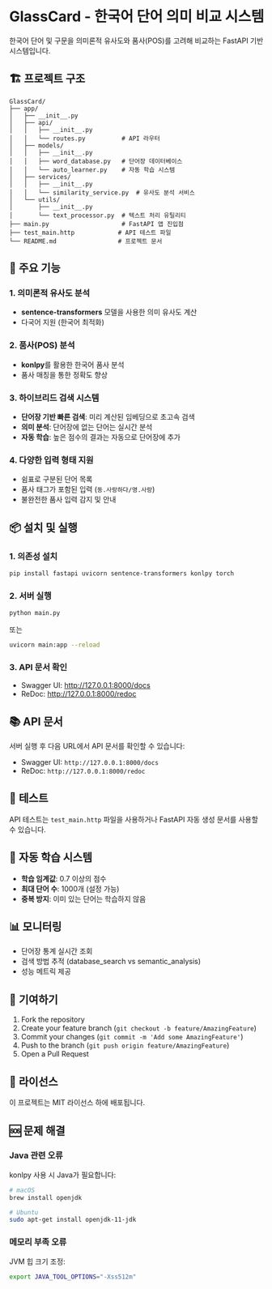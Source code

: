 # GlassCard - 한국어 단어 의미 비교 시스템

한국어 단어 및 구문을 의미론적 유사도와 품사(POS)를 고려해 비교하는 FastAPI 기반 시스템입니다.

## 🏗️ 프로젝트 구조

```
GlassCard/
├── app/
│   ├── __init__.py
│   ├── api/
│   │   ├── __init__.py
│   │   └── routes.py          # API 라우터
│   ├── models/
│   │   ├── __init__.py
│   │   ├── word_database.py   # 단어장 데이터베이스
│   │   └── auto_learner.py    # 자동 학습 시스템
│   ├── services/
│   │   ├── __init__.py
│   │   └── similarity_service.py  # 유사도 분석 서비스
│   └── utils/
│       ├── __init__.py
│       └── text_processor.py  # 텍스트 처리 유틸리티
├── main.py                    # FastAPI 앱 진입점
├── test_main.http            # API 테스트 파일
└── README.md                 # 프로젝트 문서
```

## 🚀 주요 기능

### 1. 의미론적 유사도 분석
- **sentence-transformers** 모델을 사용한 의미 유사도 계산
- 다국어 지원 (한국어 최적화)

### 2. 품사(POS) 분석
- **konlpy**를 활용한 한국어 품사 분석
- 품사 매칭을 통한 정확도 향상

### 3. 하이브리드 검색 시스템
- **단어장 기반 빠른 검색**: 미리 계산된 임베딩으로 초고속 검색
- **의미 분석**: 단어장에 없는 단어는 실시간 분석
- **자동 학습**: 높은 점수의 결과는 자동으로 단어장에 추가

### 4. 다양한 입력 형태 지원
- 쉼표로 구분된 단어 목록
- 품사 태그가 포함된 입력 (`동.사랑하다/명.사랑`)
- 불완전한 품사 입력 감지 및 안내

## 📦 설치 및 실행

### 1. 의존성 설치
```bash
pip install fastapi uvicorn sentence-transformers konlpy torch
```

### 2. 서버 실행
```bash
python main.py
```

또는
```bash
uvicorn main:app --reload
```

### 3. API 문서 확인
- Swagger UI: http://127.0.0.1:8000/docs
- ReDoc: http://127.0.0.1:8000/redoc

## 📚 API 문서

서버 실행 후 다음 URL에서 API 문서를 확인할 수 있습니다:
- Swagger UI: `http://127.0.0.1:8000/docs`
- ReDoc: `http://127.0.0.1:8000/redoc`

## 🧪 테스트

API 테스트는 `test_main.http` 파일을 사용하거나 FastAPI 자동 생성 문서를 사용할 수 있습니다.

## 🔄 자동 학습 시스템

- **학습 임계값**: 0.7 이상의 점수
- **최대 단어 수**: 1000개 (설정 가능)
- **중복 방지**: 이미 있는 단어는 학습하지 않음

## 📊 모니터링

- 단어장 통계 실시간 조회
- 검색 방법 추적 (database_search vs semantic_analysis)
- 성능 메트릭 제공

## 🤝 기여하기

1. Fork the repository
2. Create your feature branch (`git checkout -b feature/AmazingFeature`)
3. Commit your changes (`git commit -m 'Add some AmazingFeature'`)
4. Push to the branch (`git push origin feature/AmazingFeature`)
5. Open a Pull Request

## 📝 라이선스

이 프로젝트는 MIT 라이선스 하에 배포됩니다.

## 🆘 문제 해결

### Java 관련 오류
konlpy 사용 시 Java가 필요합니다:
```bash
# macOS
brew install openjdk

# Ubuntu
sudo apt-get install openjdk-11-jdk
```

### 메모리 부족 오류
JVM 힙 크기 조정:
```bash
export JAVA_TOOL_OPTIONS="-Xss512m"
``` 